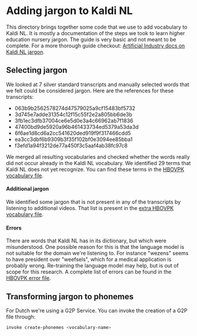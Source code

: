 Adding jargon to Kaldi NL
=========================

This directory brings together some code that we use to add vocabulary to Kaldi NL.
It is mostly a documentation of the steps we took to learn higher education nursery jargon.
The guide is very basic and not meant to be complete.
For a more thorough guide checkout: [Artificial Industry docs on Kaldi NL jargon](https://docs.google.com/document/d/1Zq6pZnFX2T5f17zRYALYcP0P1KJ3jBJHgD9AIEaM848/edit#heading=h.oc4yz21n922g).


Selecting jargon
----------------

We looked at 7 silver standard transcripts and manually selected words that we felt could be considered jargon.
Here are the references for these transcripts:

* 063b9b2562578274d47579025a9cf15483bf5732
* 3d745e7adde31354c12f15c55f2e2a805bb6de3b
* 3fb1ec3dfb37004ce6e5d0e3a4c66962ab7f1836
* 47400bd9de5920a96b461433734ed5379a53da3d
* 6f6ae1d8cd6a2cc541620ded919f9f317466cdd5
* ea3cc3dbf6b9309b3f35f102bf0e3094ee85bba1
* f3efd1a94f3212de77a450f3c5aaf4ab38fc97c8

We merged all resulting vocabularies 
and checked whether the words really did not occur already in the Kaldi NL vocabulary.
We identified 29 terms that Kaldi NL does not yet recognize.
You can find these terms in the [HBOVPK vocabulary file](vocabularies/hbovpk/vocabulary.txt).

#### Additional jargon

We identified some jargon that is not present in any of the transcripts by listening to additional videos.
That list is present in the [extra HBOVPK vocabulary file](vocabularies/hbovpk/vocabulary-extra.txt).


#### Errors

There are words that Kaldi NL has in its dictionary, but which were misunderstood.
One possible reason for this is that the language model is not suitable for the domain we're listening to.
For instance "wezens" seems to have president over "weefsels", which for a medical application is probably wrong.
Re-training the language model may help, but is out of scope for this research.
A complete list of errors can be found in the [HBOVPK error file](vocabularies/hbovpk/vocabulary-errors.txt).


Transforming jargon to phonemes
-------------------------------

For Dutch we're using a G2P Service. You can invoke the creation of a G2P file through:

```bash
invoke create-phonemes <vocabulary-name>
```
